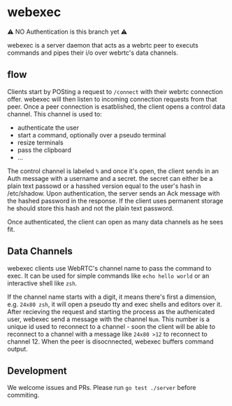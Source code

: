 # webexec

⚠️ NO Authentication is this branch yet ⚠️

webexec is a server daemon that acts as a webrtc peer to executs commands
and pipes their i/o over webrtc's data channels.

## flow

Clients start by POSting a request to `/connect` with their webrtc connection
offer. webexec will then listen to incoming connection requests from that peer.
Once a peer connection is esatblished, the client opens a control data
channel. This channel is used to:

- authenticate the user
- start a command, optionally over a pseudo terminal
- resize terminals
- pass the clipboard
- ...

The control channel is labeled `%` and once it's open, the client sends in 
an Auth message with a username and a secret. the secret can either be a plain
text passowd or a hasshed version equal to the user's hash in /etc/shadow.
Upon authentication, the server sends an Ack message with the hashed password
in the response. If the client uses permanent storage he should 
store this hash and not the plain text password.

Once authenticated, the client can open as many data channels as he sees fit.

## Data Channels

webexec clients use WebRTC's channel name to pass the command to exec.
It can be used for simple commands like `echo hello world` or an interactive
shell like `zsh`. 

If the channel name starts with a digit, it means there's first a
dimension, e.g. `24x80 zsh`, it will open a pseudo tty and exec
shells and editors over it.
After recieving the request and starting the process as the authenicated user,
webexec send a message with the channel `Num`. This number is a unique id 
used to reconnect to a channel - soon the client will be able to reconnect 
to a channel with a message like `24x80 >12` to reconnect to channel 12. 
When the peer is disocnnected, webexec buffers command output.

Development
-----------

We welcome issues and PRs. Please run `go test ./server` before
commiting.
